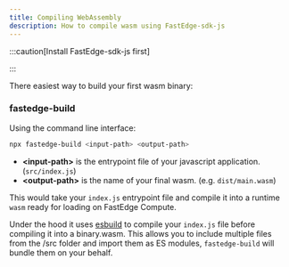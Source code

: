 ```yaml
---
title: Compiling WebAssembly
description: How to compile wasm using FastEdge-sdk-js
---
```


:::caution[Install FastEdge-sdk-js first]

:::

There easiest way to build your first wasm binary:

### fastedge-build

Using the command line interface:

```sh
npx fastedge-build <input-path> <output-path>
```

- **\<input-path\>** is the entrypoint file of your javascript application. (`src/index.js`)
- **\<output-path\>** is the name of your final wasm. (e.g. `dist/main.wasm`)

This would take your `index.js` entrypoint file and compile it into a runtime `wasm` ready for
loading on FastEdge Compute.

Under the hood it uses
<a href='https://esbuild.github.io/' target='_blank' rel='noopener noreferrer'>esbuild</a> to
compile your `index.js` file before compiling it into a binary.wasm. This allows you to include
multiple files from the /src folder and import them as ES modules, `fastedge-build` will bundle them
on your behalf.

